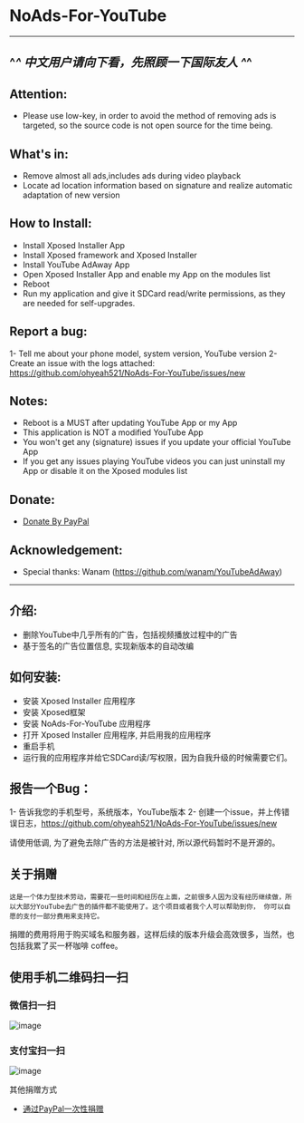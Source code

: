 # NoAds-For-YouTube

---------------------------------------------------------------
  ^_^ 中文用户请向下看，先照顾一下国际友人 ^_^
---------------------------------------------------------------

## Attention:
- Please use low-key, in order to avoid the method of removing ads is targeted, so the source code is not open source for the time being.

## What's in:
- Remove almost all ads,includes ads during video playback
- Locate ad location information based on signature and realize automatic adaptation of new version

## How to Install:
- Install Xposed Installer App
- Install Xposed framework and Xposed Installer
- Install YouTube AdAway App
- Open Xposed Installer App and enable my App on the modules list
- Reboot
- Run my application and give it SDCard read/write permissions, as they are needed for self-upgrades.

## Report a bug:
1- Tell me about your phone model, system version, YouTube version
2- Create an issue with the logs attached: https://github.com/ohyeah521/NoAds-For-YouTube/issues/new

## Notes:
- Reboot is a MUST after updating YouTube App or my App
- This application is NOT a modified YouTube App
- You won't get any (signature) issues if you update your official YouTube App
- If you get any issues playing YouTube videos you can just uninstall my App or disable it on the Xposed modules list

## Donate:
  * [Donate By PayPal](https://paypal.me/wovow/10)
  
## Acknowledgement:
- Special thanks: Wanam (https://github.com/wanam/YouTubeAdAway)

----------------------------------------------------------------------
## 介绍: 
- 删除YouTube中几乎所有的广告，包括视频播放过程中的广告
- 基于签名的广告位置信息, 实现新版本的自动改编

## 如何安装: 
- 安装 Xposed Installer 应用程序
- 安装 Xposed框架
- 安装 NoAds-For-YouTube 应用程序 
- 打开 Xposed Installer 应用程序, 并启用我的应用程序
- 重启手机
- 运行我的应用程序并给它SDCard读/写权限，因为自我升级的时候需要它们。

## 报告一个Bug：
1- 告诉我您的手机型号，系统版本，YouTube版本
2- 创建一个issue，并上传错误日志，https://github.com/ohyeah521/NoAds-For-YouTube/issues/new


请使用低调, 为了避免去除广告的方法是被针对, 所以源代码暂时不是开源的。

## 关于捐赠
    这是一个体力型技术劳动，需要花一些时间和经历在上面，之前很多人因为没有经历继续做，所以大部分YouTube去广告的插件都不能使用了。这个项目或者我个人可以帮助到你， 你可以自愿的支付一部分费用来支持它。

捐赠的费用将用于购买域名和服务器，这样后续的版本升级会高效很多，当然，也包括我累了买一杯咖啡 coffee。


## 使用手机二维码扫一扫

### 微信扫一扫 
![image](https://github.com/ohyeah521/NoAds-For-YouTube/blob/master/images/wechat.jpg)

### 支付宝扫一扫
![image](https://github.com/ohyeah521/NoAds-For-YouTube/blob/master/images/alipay.jpg)

其他捐赠方式
  * [通过PayPal一次性捐赠](https://paypal.me/wovow/10)
